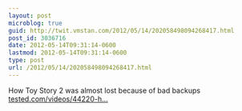 ```yaml
---
layout: post
microblog: true
guid: http://twit.vmstan.com/2012/05/14/202058498094268417.html
post_id: 3036716
date: 2012-05-14T09:31:14-0600
lastmod: 2012-05-14T09:31:14-0600
type: post
url: /2012/05/14/202058498094268417.html
---
```

How Toy Story 2 was almost lost because of bad backups <a href="http://www.tested.com/videos/44220-how-pixar-almost-lost-toy-story-2-to-a-bad-backup/">tested.com/videos/44220-h…</a>
